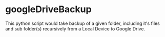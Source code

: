 # googleDriveBackup
This python script would take backup of a given folder, including it's files and sub folder(s) recursively from a Local Device to Google Drive.
